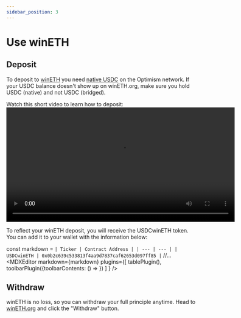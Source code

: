 ```yaml
---
sidebar_position: 3
---
```



# Use winETH

## Deposit
To deposit to [winETH](https://wineth.org/) you need [native USDC](https://optimistic.etherscan.io/token/0x0b2c639c533813f4aa9d7837caf62653d097ff85) on the Optimism network. If your USDC balance doesn't show up on winETH.org, make sure you hold USDC (native) and not USDC (bridged).

Watch this short video to learn how to deposit:
<video controls width="600">
<source src="/videos/wineth-deposit.mp4" type="video/mp4"/>
Your browser does not support the video tag.
</video>

To reflect your winETH deposit, you will receive the USDCwinETH token. You can add it to your wallet with the information below:

const markdown = `
| Ticker | Contract Address |
| --- | --- |
| USDCwinETH | 0x0b2c639c533813f4aa9d7837caf62653d097ff85 |
`
//...
<MDXEditor
  markdown={markdown}
  plugins={[
    tablePlugin(),
    toolbarPlugin({toolbarContents: () => <InsertTable />})
  ]
  }
/>
## Withdraw
winETH is no loss, so you can withdraw your full principle anytime. Head to [winETH.org](https://winETH.org) and click the "Withdraw" button. 
